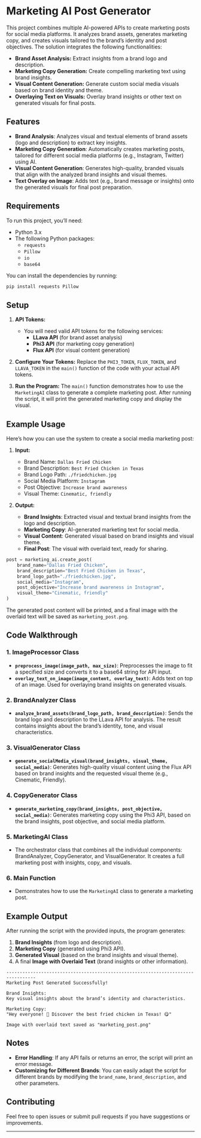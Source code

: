 # Marketing AI Post Generator

This project combines multiple AI-powered APIs to create marketing posts for social media platforms. It analyzes brand assets, generates marketing copy, and creates visuals tailored to the brand’s identity and post objectives. The solution integrates the following functionalities:

- **Brand Asset Analysis:** Extract insights from a brand logo and description.
- **Marketing Copy Generation:** Create compelling marketing text using brand insights.
- **Visual Content Generation:** Generate custom social media visuals based on brand identity and theme.
- **Overlaying Text on Visuals:** Overlay brand insights or other text on generated visuals for final posts.

## Features

- **Brand Analysis**: Analyzes visual and textual elements of brand assets (logo and description) to extract key insights.
- **Marketing Copy Generation**: Automatically creates marketing posts, tailored for different social media platforms (e.g., Instagram, Twitter) using AI.
- **Visual Content Generation**: Generates high-quality, branded visuals that align with the analyzed brand insights and visual themes.
- **Text Overlay on Image**: Adds text (e.g., brand message or insights) onto the generated visuals for final post preparation.

## Requirements

To run this project, you’ll need:
- Python 3.x
- The following Python packages:
  - `requests`
  - `Pillow`
  - `io`
  - `base64`

You can install the dependencies by running:
```bash
pip install requests Pillow
```

## Setup

1. **API Tokens:**
   - You will need valid API tokens for the following services:
     - **LLava API** (for brand asset analysis)
     - **Phi3 API** (for marketing copy generation)
     - **Flux API** (for visual content generation)

2. **Configure Your Tokens:**
   Replace the `PHI3_TOKEN`, `FLUX_TOKEN`, and `LLAVA_TOKEN` in the `main()` function of the code with your actual API tokens.

3. **Run the Program:**
   The `main()` function demonstrates how to use the `MarketingAI` class to generate a complete marketing post. After running the script, it will print the generated marketing copy and display the visual.

## Example Usage

Here’s how you can use the system to create a social media marketing post:

1. **Input:**
   - Brand Name: `Dallas Fried Chicken`
   - Brand Description: `Best Fried Chicken in Texas`
   - Brand Logo Path: `./friedchicken.jpg`
   - Social Media Platform: `Instagram`
   - Post Objective: `Increase brand awareness`
   - Visual Theme: `Cinematic, friendly`

2. **Output:**
   - **Brand Insights**: Extracted visual and textual brand insights from the logo and description.
   - **Marketing Copy**: AI-generated marketing text for social media.
   - **Visual Content**: Generated visual based on brand insights and visual theme.
   - **Final Post**: The visual with overlaid text, ready for sharing.

```python
post = marketing_ai.create_post(
    brand_name="Dallas Fried Chicken",
    brand_description="Best Fried Chicken in Texas",
    brand_logo_path="./friedchicken.jpg", 
    social_media="Instagram",
    post_objective="Increase brand awareness in Instagram",
    visual_theme="Cinematic, friendly"
)
```

The generated post content will be printed, and a final image with the overlaid text will be saved as `marketing_post.png`.

## Code Walkthrough

### 1. **ImageProcessor Class**
   - **`preprocess_image(image_path, max_size)`**: Preprocesses the image to fit a specified size and converts it to a base64 string for API input.
   - **`overlay_text_on_image(image_content, overlay_text)`**: Adds text on top of an image. Used for overlaying brand insights on generated visuals.

### 2. **BrandAnalyzer Class**
   - **`analyze_brand_assets(brand_logo_path, brand_description)`**: Sends the brand logo and description to the LLava API for analysis. The result contains insights about the brand’s identity, tone, and visual characteristics.

### 3. **VisualGenerator Class**
   - **`generate_socialMedia_visual(brand_insights, visual_theme, social_media)`**: Generates high-quality visual content using the Flux API based on brand insights and the requested visual theme (e.g., Cinematic, Friendly).

### 4. **CopyGenerator Class**
   - **`generate_marketing_copy(brand_insights, post_objective, social_media)`**: Generates marketing copy using the Phi3 API, based on the brand insights, post objective, and social media platform.

### 5. **MarketingAI Class**
   - The orchestrator class that combines all the individual components: BrandAnalyzer, CopyGenerator, and VisualGenerator. It creates a full marketing post with insights, copy, and visuals.

### 6. **Main Function**
   - Demonstrates how to use the `MarketingAI` class to generate a marketing post.

## Example Output

After running the script with the provided inputs, the program generates:
1. **Brand Insights** (from logo and description).
2. **Marketing Copy** (generated using Phi3 API).
3. **Generated Visual** (based on the brand insights and visual theme).
4. A final **Image with Overlaid Text** (brand insights or other information).

```text
---------------------------------------------------------------------------------
Marketing Post Generated Successfully!

Brand Insights:
Key visual insights about the brand’s identity and characteristics.

Marketing Copy:
"Hey everyone! 🍗 Discover the best fried chicken in Texas! 😋"

Image with overlaid text saved as "marketing_post.png"
```

## Notes

- **Error Handling**: If any API fails or returns an error, the script will print an error message.
- **Customizing for Different Brands**: You can easily adapt the script for different brands by modifying the `brand_name`, `brand_description`, and other parameters.


## Contributing

Feel free to open issues or submit pull requests if you have suggestions or improvements.

---

